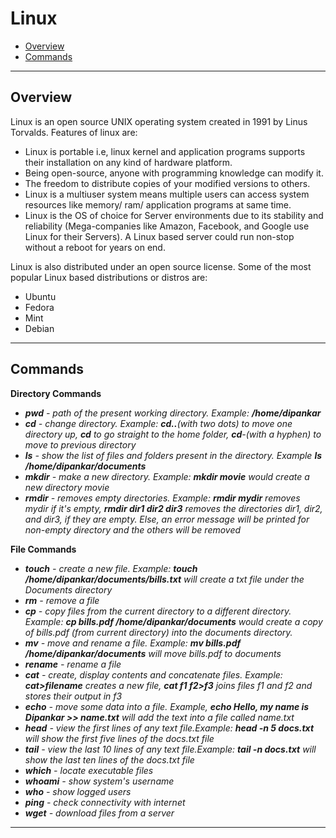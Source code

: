 # Linux

- [Overview](#Overview)
- [Commands](#Commands)

---

## Overview

Linux is an open source UNIX operating system created in 1991 by Linus Torvalds. Features of linux are:
- Linux is portable i.e, linux kernel and application programs supports their installation on any kind of hardware platform.
- Being open-source, anyone with programming knowledge can modify it.
- The freedom to distribute copies of your modified versions to others.
- Linux is a multiuser system means multiple users can access system resources like memory/ ram/ application programs at same time.
- Linux is the OS of choice for Server environments due to its stability and reliability (Mega-companies like Amazon, Facebook, and Google use Linux for their Servers). A Linux based server could run non-stop without a reboot for years on end.

Linux is also distributed under an open source license. Some of the most popular Linux based distributions or distros are: 
- Ubuntu
- Fedora
- Mint
- Debian

---

## Commands

 **Directory Commands**
  - *__pwd__ - path of the present working directory. Example: __/home/dipankar__*
  - *__cd__ - change directory. Example: __cd..__(with two dots) to move one directory up, __cd__ to go straight to the home folder, __cd__-(with a hyphen) to move to previous directory*
  - *__ls__ - show the list of files and folders present in the directory. Example __ls /home/dipankar/documents__*
  - *__mkdir__ - make a new directory. Example: __mkdir movie__ would create a new directory movie*
  - *__rmdir__ - removes empty directories. Example: __rmdir mydir__ removes mydir if it's empty, __rmdir dir1 dir2 dir3__ removes the directories dir1, dir2, and dir3, if they are empty. Else, an error message will be printed for non-empty directory and the others will be removed*
 
   **File Commands**
  - *__touch__ - create a new file. Example: __touch /home/dipankar/documents/bills.txt__ will create a txt file under the Documents directory*
  - *__rm__ - remove a file*
  - *__cp__ - copy files from the current directory to a different directory. Example: __cp bills.pdf /home/dipankar/documents__ would create a copy of bills.pdf (from current directory) into the documents directory.*
  - *__mv__ - move and rename a file. Example: __mv bills.pdf /home/dipankar/documents__ will move bills.pdf to documents*
  - *__rename__ - rename a file*
  - *__cat__ - create, display contents and concatenate files. Example: __cat>filename__ creates a new file, __cat f1 f2>f3__ joins files f1 and f2 and stores their output in f3*
  - *__echo__ - move some data into a file. Example, __echo Hello, my name is Dipankar >> name.txt__ will add the text into a file called name.txt*
  - *__head__ - view the first lines of any text file.Example: __head -n 5 docs.txt__ will show the first five lines of the docs.txt file*
  - *__tail__ - view the last 10 lines of any text file.Example: __tail -n docs.txt__ will show the last ten lines of the docs.txt file*
  - *__which__ - locate executable files*
  - *__whoami__ - show system's username*
  - *__who__ - show logged users*
  - *__ping__ - check connectivity with internet*
  - *__wget__ - download files from a server*
  
 ---
